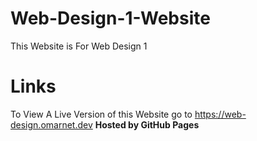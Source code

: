 # Web-Design-1-Website

This Website is For Web Design 1 

# Links

To View A Live Version of this Website go to
https://web-design.omarnet.dev <b>Hosted by GitHub Pages</b>
